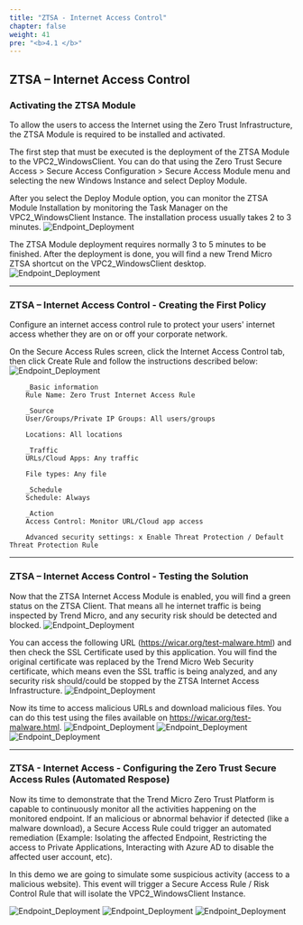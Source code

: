 ```yaml
---
title: "ZTSA - Internet Access Control"
chapter: false
weight: 41
pre: "<b>4.1 </b>"
---
```

## ZTSA – Internet Access Control 

### Activating the ZTSA Module
To allow the users to access the Internet using the Zero Trust Infrastructure, the ZTSA Module is required to be installed and activated. 

The first step that must be executed is the deployment of the ZTSA Module to the VPC2_WindowsClient. You can do that using the Zero Trust Secure Access > Secure Access Configuration > Secure Access Module menu and selecting the new Windows Instance and select Deploy Module.

After you select the Deploy Module option, you can monitor the ZTSA Module Installation by monitoring the Task Manager on the VPC2_WindowsClient Instance. The installation process usually takes 2 to 3 minutes.
![Endpoint_Deployment](/images/ztsa-module.png)

The ZTSA Module deployment requires normally 3 to 5 minutes to be finished. After the deployment is done, you will find a new Trend Micro ZTSA shortcut on the VPC2_WindowsClient desktop.
![Endpoint_Deployment](/images/ztsa-module-desktop.png)

---

### ZTSA – Internet Access Control - Creating the First Policy
Configure an internet access control rule to protect your users' internet access whether they are on or off your corporate network.

On the Secure Access Rules screen, click the Internet Access Control tab, then click Create Rule and follow the instructions described below:
![Endpoint_Deployment](/images/ztsa-internet1.png)

        _Basic information
        Rule Name: Zero Trust Internet Access Rule

        _Source
        User/Groups/Private IP Groups: All users/groups

        Locations: All locations

        _Traffic
        URLs/Cloud Apps: Any traffic

        File types: Any file

        _Schedule
        Schedule: Always

        _Action
        Access Control: Monitor URL/Cloud app access

        Advanced security settings: x Enable Threat Protection / Default Threat Protection Rule

---


### ZTSA – Internet Access Control - Testing the Solution
Now that the ZTSA Internet Access Module is enabled, you will find a green status on the ZTSA Client. That means all he internet traffic is being inspected by Trend Micro, and any security risk should be detected and blocked.
![Endpoint_Deployment](/images/ztsa-internet-status.png)

You can access the following URL (https://wicar.org/test-malware.html) and then check the SSL Certificate used by this application. You will find the original certificate was replaced by the Trend Micro Web Security certificate, which means even the SSL traffic is being analyzed, and any security risk should/could be stopped by the ZTSA Internet Access Infrastructure.
![Endpoint_Deployment](/images/ztsa-internet-2.png)

Now its time to access malicious URLs and download malicious files. You can do this test using the files available on https://wicar.org/test-malware.html. 
![Endpoint_Deployment](/images/ztsa-internet-3.png)
![Endpoint_Deployment](/images/ztsa-internet-4.png)
![Endpoint_Deployment](/images/ztsa-internet-5.png)

---
### ZTSA - Internet Access - Configuring the Zero Trust Secure Access Rules (Automated Respose)
Now its time to demonstrate that the Trend Micro Zero Trust Platform is capable to continuously monitor all the activities happening on the monitored endpoint. If an malicious or abnormal behavior if detected (like a malware download), a Secure Access Rule could trigger an automated remediation (Example: Isolating the affected Endpoint, Restricting the access to Private Applications, Interacting with Azure AD to disable the affected user account, etc).

In this demo we are going to simulate some suspicious activity (access to a malicious website). This event will trigger a Secure Access Rule / Risk Control Rule that will isolate the VPC2_WindowsClient Instance.

![Endpoint_Deployment](/images/ztsa-internet-6.png)
![Endpoint_Deployment](/images/ztsa-internet-7.png)
![Endpoint_Deployment](/images/ztsa-internet-8.png)